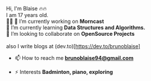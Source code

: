 

Hi, I'm Blaise 🔥🔥
<br/>
I am 17 years old.
<br/>
🙋‍♂️  🔭 I’m currently working on **Morncast** <br/>🌱 I’m currently learning **Data Structures and Algorithms.** <br/> 👯 I’m looking to collaborate on **OpenSource Projects** 
<br/>
<br/>
also I write blogs at (dev.to)[https://dev.to/brunoblaise]
<br/>

- 📫 How to reach me **brunoblaise94@gmail.com**

- ⚡ Interests **Badminton, piano, exploring**


